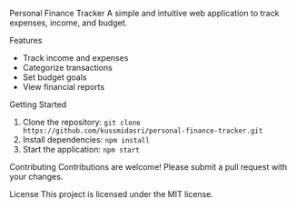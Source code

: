 Personal Finance Tracker
A simple and intuitive web application to track expenses, income, and budget.

Features
- Track income and expenses
- Categorize transactions
- Set budget goals
- View financial reports

Getting Started
1. Clone the repository: `git clone https://github.com/kussmidasri/personal-finance-tracker.git`
2. Install dependencies: `npm install`
3. Start the application: `npm start`

Contributing
Contributions are welcome! Please submit a pull request with your changes.

License
This project is licensed under the MIT license.
